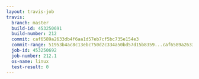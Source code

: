 ```yaml
---
layout: travis-job
travis:
  branch: master
  build-id: 453250691
  build-number: 212
  commit: caf6589a2633db4f6aa1d57eb7cf5bc735e154e3
  commit-range: 51953b4ac8c13ebc750d2c334a50bd57d15b8359...caf6589a2633db4f6aa1d57eb7cf5bc735e154e3
  job-id: 453250692
  job-number: 212.1
  os-name: linux
  test-result: 0
---
```

